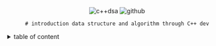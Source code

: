 <div align="center">
    <img src="https://img.shields.io/badge/C%2B%2B_DSA-GITHUB-RESOURCES?style=flat-square" alt="c++dsa">
    <img src="https://img.shields.io/badge/KAVINGAM-white?style=flat-square&logo=github&logoColor=black" alt="github">

    # introduction data structure and algorithm through C++ dev
    
</div>

<details>
    <summary>table of content</summary>
    <ol>
        <li>
            <a alt="" href="">Chapter1 .Introduction</a>
            <ul>
                <li>
                    <a alt="" href="">1.1 Data Type</a>
                </li>
                <li>
                    <a alt="" href="">1.2 Abstract Data Type</a>
                </li>
                <li>
                    <a alt="" href="">1.3 Data Structures</a>
                    <ul>
                        <a alt="" href="">1.3.1 Linear and Non linear data structure</a>
                    </ul>
                    <ul>
                        <a alt="" href="">1.3.2 Static and dynamic data structure</a>
                    </ul>
                </li>
                <li>
                    <a alt="" href="">1.4 Algorithms</a>
                    <ul>
                        <a alt="" href="">1.4.1 Greedy algorithm</a>
                    </ul>
                    <ul>
                        <a alt="" href="">1.4.2 Divide and conquer algorithm</a>
                    </ul>
                    <ul>
                        <a alt="" href="">1.4.3 Backtracking</a>
                    </ul>
                    <ul>
                        <a alt="" href="">1.4.4 Randomized algorithm</a>
                    </ul>
                </li>
                <li>
                    <a alt="" href="">1.5 Analysis of algorithms</a>
                    <ul>
                        <a alt="" href="">1.5.1 Big O notation</a>
                    </ul>
                    <ul>
                        <a alt="" href="">1.5.1.1 Rule for O notation</a>
                    </ul>
                </li>
            </ul>
        </li>
        <li>
            <a alt="" href="">Chapter 2. Arrays,Pointers and Structures</a>
            <ul>
                <a alt="" href=""></a>
                <a alt="" href=""></a>
            </ul>
        </li>
        <li>
            <a alt="" href=""></a>
            <ul>
                <a alt="" href=""></a>
                <a alt="" href=""></a>
            </ul>
        </li>
        <li>
            <a alt="" href=""></a>
            <ul>
                <a alt="" href=""></a>
                <a alt="" href=""></a>
            </ul>
        </li>
    </ol>
</details>
